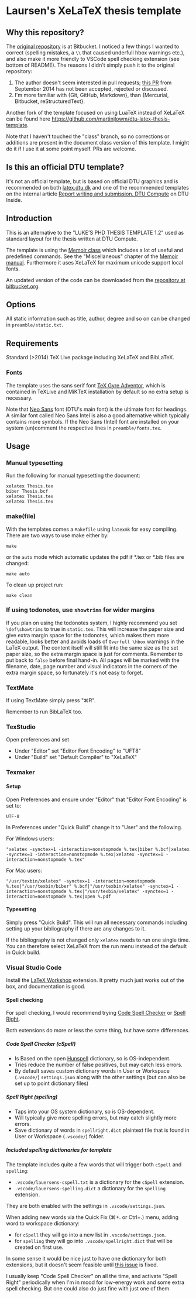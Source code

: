 # Laursen's XeLaTeX thesis template

## Why this repository?

The [original repository](https://bitbucket.org/_laursen/laursens-xelatex-thesis-template/) is at Bitbucket. I noticed a few things I wanted to correct (spelling mistakes, a `\\` that caused underfull hbox warnings etc.), and also make it more friendly to VSCode spell checking extension (see bottom of README). The reasons I didn't simply push it to the original repository:

1. The author doesn't seem interested in pull requests; [this PR](https://bitbucket.org/_laursen/laursens-xelatex-thesis-template/pull-requests/) from September 2014 has not been accepted, rejected or discussed.
2. I'm more familiar with {Git, GitHub, Markdown}, than {Mercurial, Bitbucket, reStructuredText}.

Another fork of the template focused on using LuaTeX instead of XeLaTeX can be found here <https://github.com/martinjlowm/dtu-latex-thesis-template>.

Note that I haven't touched the "class" branch, so no corrections or additions are present in the document class version of this template. I might do it if I use it at some point myself. PRs are welcome.

## Is this an official DTU template?

It's not an official template, but is based on official DTU graphics and is recommended on both [latex.dtu.dk](http://latex.dtu.dk/?page_id=61) and one of the recommended templates on the internal article [Report writing and submission, DTU Compute](https://www.inside.dtu.dk/en/medarbejder/institutter/dtu-compute/uddannelse/afgangsspecialer?fs=1) on DTU Inside.

## Introduction

This is an alternative to the "LUKE'S PHD THESIS TEMPLATE 1.2" used as standard layout for the thesis written at DTU Compute.

The template is using the [Memoir class](http://www.ctan.org/tex-archive/macros/latex/contrib/memoir/) which includes a lot of useful and predefined commands.
See the "Miscellaneous" chapter of the [Memoir manual](http://tug.ctan.org/tex-archive/macros/latex/contrib/memoir/memman.pdf). Furthermore it uses XeLaTeX for maximum unicode support local fonts.

An updated version of the code can be downloaded from the [repository at bitbucket.org](https://bitbucket.org/_laursen/laursens-xelatex-thesis-template/).

## Options

All static information such as title, author, degree and so on can be changed in `preamble/static.txt`.

## Requirements

Standard (>2014) TeX Live package including XeLaTeX and BibLaTeX.

### Fonts

The template uses the sans serif font [TeX Gyre Adventor](http://www.ctan.org/tex-archive/fonts/tex-gyre/), which is contained in TeXLive and MiKTeX installation by default so no extra setup is necessary.

Note that [Neo Sans](http://www.monotype.co.uk/neosans/) font (DTU's main font) is the ultimate font for headings.
A similar font called Neo Sans Intel is also a good alternative which typically contains more symbols. If the Neo Sans (Intel) font are installed on your system (un)comment the respective lines in `preamble/fonts.tex`.

## Usage

### Manual typesetting

Run the following for manual typesetting the document:

    xelatex Thesis.tex
    biber Thesis.bcf
    xelatex Thesis.tex
    xelatex Thesis.tex

### make(file)

With the templates comes a `Makefile` using `latexmk` for easy
compiling. There are two ways to use make either by:

    make

or the `auto` mode which automatic updates the pdf if *.tex or *.bib
files are changed:

    make auto

To clean up project run:

    make clean

### If using todonotes, use `showtrims` for wider margins

If you plan on using the todonotes system, I highly recommend you set `\def\showtrims` to true in `static.tex`. This will increase the paper size and give extra margin space for the todonotes, which makes them more readable, looks better and avoids loads of `Overfull \hbox` warnings in the LaTeX output. The content itself will still fit into the same size as the set paper size, so the extra margin space is just for comments. Remember to put back to `false` before final hand-in. All pages will be marked with the filename, date, page number and visual indicators in the corners of the extra margin space, so fortunately it's not easy to forget.

### TextMate

If using TextMate simply press "⌘R".

Remember to run BibLaTeX too.

### TexStudio

Open preferences and set

- Under "Editor" set "Editor Font Encoding" to "UFT8"
- Under "Build" set "Default Compiler" to "XeLaTeX"

### Texmaker

#### Setup

Open Preferences and ensure under "Editor" that "Editor Font
Encoding" is set to:

    UTF-8

In Preferences under "Quick Build" change it to "User" and the following.

For Windows users:

    "xelatex -synctex=1 -interaction=nonstopmode %.tex|biber %.bcf|xelatex -synctex=1 -interaction=nonstopmode %.tex|xelatex -synctex=1 -interaction=nonstopmode %.tex"

For Mac users:

    "/usr/texbin/xelatex" -synctex=1 -interaction=nonstopmode %.tex|"/usr/texbin/biber" %.bcf|"/usr/texbin/xelatex" -synctex=1 -interaction=nonstopmode %.tex|"/usr/texbin/xelatex" -synctex=1 -interaction=nonstopmode %.tex|open %.pdf

#### Typesetting

Simply press "Quick Build". This will run all necessary commands including setting up your bibliography if there are any changes to it.

If the bibliography is not changed only `xelatex` needs to run one single time. You can therefore select XeLaTeX from the run menu instead of the default in Quick build.

### Visual Studio Code

Install the [LaTeX Workshop](https://marketplace.visualstudio.com/items?itemName=James-Yu.latex-workshop) extension. It pretty much just works out of the box, and documentation is good.

#### Spell checking

For spell checking, I would recommend trying [Code Spell Checker](https://marketplace.visualstudio.com/items?itemName=streetsidesoftware.code-spell-checker) or [Spell Right](https://marketplace.visualstudio.com/items?itemName=ban.spellright).

Both extensions do more or less the same thing, but have some differences.

##### Code Spell Checker (cSpell)

- Is Based on the open [Hunspell](http://hunspell.github.io) dictionary, so is OS-independent.
- Tries reduce the number of false positives, but may catch less errors.
- By default saves custom dictionary words in User or Workspace (`.vscode/`) `settings.json` along with the other settings (but can also be set up to point dictionary files)

##### Spell Right (spelling)

- Taps into your OS system dictionary, so is OS-dependent.
- Will typically give more spelling errors, but may catch slightly more errors.
- Save dictionary of words in `spellright.dict` plaintext file that is found in User or Workspace (`.vscode/`) folder.

##### Included spelling dictionaries for template

The template includes quite a few words that will trigger both `cSpell` and `spelling`:

- `.vscode/lauersens-cspell.txt` is a dictionary for the `cSpell` extension.
- `.vscode/lauersens-spelling.dict` a dictionary for the `spelling` extension.

They are both enabled with the settings in `.vscode/settings.json`.

When adding new words via the Quick Fix (⌘+. or Ctrl+.) menu, adding word to workspace dictionary:

- for `cSpell` they will go into a new list in `.vscode/settings.json`.
- for `spelling` they will go into `.vscode/spellright.dict` that will be created on first use.

In some sense it would be nice just to have one dictionary for both extensions, but it doesn't seem feasible until [this issue](https://github.com/Jason-Rev/vscode-spell-checker/issues/264) is fixed.

I usually keep "Code Spell Checker" on all the time, and activate "Spell Right" periodically when I'm in mood for low-energy work and some extra spell checking. But one could also do just fine with just one of them.

